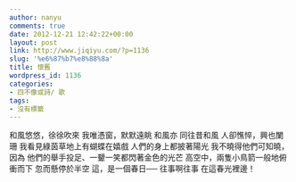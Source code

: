 ```yaml
---
author: nanyu
comments: true
date: 2012-12-21 12:42:22+00:00
layout: post
link: http://www.jiqiyu.com/?p=1136
slug: '%e6%87%b7%e8%88%8a'
title: 懷舊
wordpress_id: 1136
categories:
- 四不像或詩/ 歌
tags:
- 沒有標籤
---
```


和風悠悠，徐徐吹來
我唯憑窗，默默遠眺
和風亦
同往昔和風
人卻憔悴，興也闌珊
我看見綠茵草地上有蝴蝶在嬉戲
人們的身上都披著陽光
我不曉得他們可知曉，因為
他們的舉手投足、一顰一笑都閃著金色的光芒
高空中，兩隻小鳥箭一般地俯衝而下
忽而懸停於半空
這，是一個春日──
往事啊往事
在這春光裡邊！
